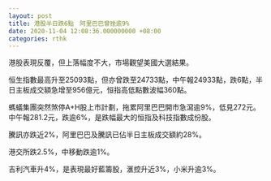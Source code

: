 ```yaml
---
layout: post
title: 港股半日跌6點　阿里巴巴曾挫逾9%
date: 2020-11-04 12:08:36.000000000 +08:00
categories: rthk
---
```


港股表現反覆，但上落幅度不大，市場觀望美國大選結果。

恒生指數最高升至25093點，但亦曾跌至24733點，中午報24933點，跌6點，半日主板成交額急增至956億元，恒指高低點數波幅360點。

螞蟻集團突然煞停A+H股上市計劃，拖累阿里巴巴開市急瀉逾9%，低見272元。中午報281.2元，跌逾6%，是跌幅最大的恒指及科技指數成份股。

騰訊亦跌近2%，阿里巴巴及騰訊已佔半日主板成交額約28%。

港交所跌2.5%，中移動跌逾1%。

吉利汽車升4%，是表現最好藍籌股，滙控升近3%，小米升逾3%。
